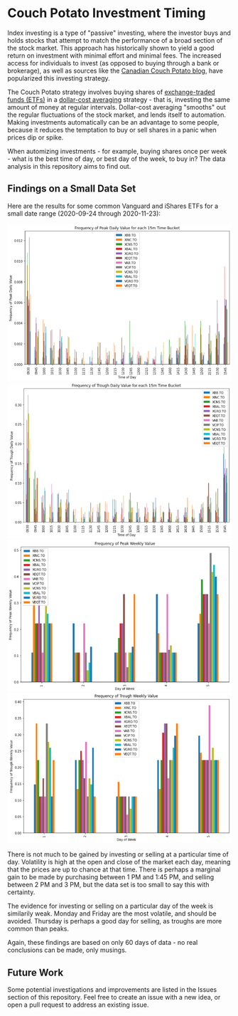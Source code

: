 # Couch Potato Investment Timing

Index investing is a type of "passive" investing, where the investor buys and holds stocks that attempt to match the performance of a broad section of the stock market. This approach has historically shown to yield a good return on investment with minimal effort and minimal fees. The increased access for individuals to invest (as opposed to buying through a bank or brokerage), as well as sources like the [Canadian Couch Potato blog](https://canadiancouchpotato.com/), have popularized this investing strategy.

The Couch Potato strategy involves buying shares of [exchange-traded funds (ETFs)](https://en.wikipedia.org/wiki/Exchange-traded_fund) in a [dollar-cost averaging](https://en.wikipedia.org/wiki/Dollar_cost_averaging) strategy - that is, investing the same amount of money at regular intervals. Dollar-cost averaging "smooths" out the regular fluctuations of the stock market, and lends itself to automation. Making investments automatically can be an advantage to some people, because it reduces the temptation to buy or sell shares in a panic when prices dip or spike.

When automizing investments - for example, buying shares once per week - what is the best time of day, or best day of the week, to buy in? The data analysis in this repository aims to find out.

## Findings on a Small Data Set
Here are the results for some common Vanguard and iShares ETFs for a small date range (2020-09-24 through 2020-11-23):

<p align="center">
	<img width="600" alt="Frequency of Peak Daily Value for each 15m Time Bucket" src="data/images/peak_daily_2020-11-23.png">
	<img width="600" alt="Frequency of Trough Daily Value for each 15m Time Bucket" src="data/images/trough_daily_2020-11-23.png">
	<img width="600" alt="Frequency of Peak Weekly Value" src="data/images/peak_weekly_2020-11-23.png">
	<img width="600" alt="Frequency of Trough Weekly Value" src="data/images/trough_weekly_2020-11-23.png">
</p>

There is not much to be gained by investing or selling at a particular time of day. Volatility is high at the open and close of the market each day, meaning that the prices are up to chance at that time. There is perhaps a marginal gain to be made by purchasing between 1 PM and 1:45 PM, and selling between 2 PM and 3 PM, but the data set is too small to say this with certainty.

The evidence for investing or selling on a particular day of the week is similarily weak. Monday and Friday are the most volatile, and should be avoided. Thursday is perhaps a good day for selling, as troughs are more common than peaks.

Again, these findings are based on only 60 days of data - no real conclusions can be made, only musings.

## Future Work
Some potential investigations and improvements are listed in the Issues section of this repository. Feel free to create an issue with a new idea, or open a pull request to address an existing issue.